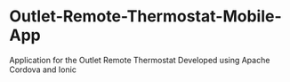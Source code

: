 # Outlet-Remote-Thermostat-Mobile-App
Application for the Outlet Remote Thermostat
Developed using Apache Cordova and Ionic
